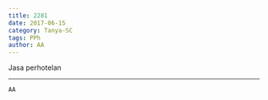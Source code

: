 ```yaml
---
title: 2281
date: 2017-06-15
category: Tanya-SC
tags: PPh
author: AA
---
```


Jasa perhotelan

---



`AA`
